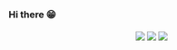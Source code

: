 ### Hi there 😁

<h6 align="center">
  <!-- 
  language
  -->
  <img src="https://readme-components.vercel.app/api?component=logo&logo=python&text=false">
  <img src="https://readme-components.vercel.app/api?component=logo&logo=go&text=false">
  <img src="https://readme-components.vercel.app/api?component=logo&logo=rust&text=false">
</h6 > 

<!--
**ReXinQunZhong/rexinqunzhong** is a ✨ _special_ ✨ repository because its `README.md` (this file) appears on your GitHub profile.

Here are some ideas to get you started:

- 🔭 I’m currently working on ...
- 🌱 I’m currently learning ...
- 👯 I’m looking to collaborate on ...
- 🤔 I’m looking for help with ...
- 💬 Ask me about ...
- 📫 How to reach me: ...
- 😄 Pronouns: ...
- ⚡ Fun fact: ...
-->
